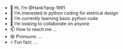 - 👋 Hi, I’m @HankYang-1991
- 👀 I’m interested in python coding for eletrical design
- 🌱 I’m currently learning basic python code
- 💞️ I’m looking to collaborate on anyone
- 📫 How to reach me ...
- 😄 Pronouns: ...
- ⚡ Fun fact: ...

<!---
HankYang-1991/HankYang-1991 is a ✨ special ✨ repository because its `README.md` (this file) appears on your GitHub profile.
You can click the Preview link to take a look at your changes.
--->
